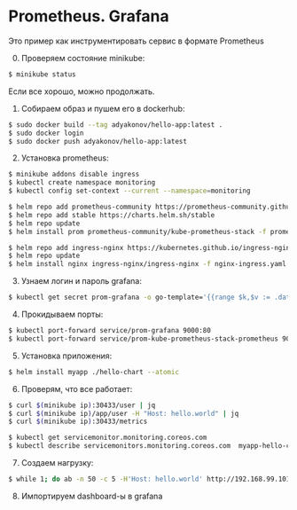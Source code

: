 # Prometheus. Grafana

Это пример как инструментировать сервис в формате Prometheus

0. Проверяем состояние minikube:

```bash
$ minikube status
```

Если все хорошо, можно продолжать.

1. Собираем образ и пушем его в dockerhub:

```bash
$ sudo docker build --tag adyakonov/hello-app:latest .
$ sudo docker login
$ sudo docker push adyakonov/hello-app:latest 
```

2. Установка prometheus:

```bash
$ minikube addons disable ingress
$ kubectl create namespace monitoring
$ kubectl config set-context --current --namespace=monitoring

$ helm repo add prometheus-community https://prometheus-community.github.io/helm-charts
$ helm repo add stable https://charts.helm.sh/stable
$ helm repo update
$ helm install prom prometheus-community/kube-prometheus-stack -f prometheus.yaml --atomic

$ helm repo add ingress-nginx https://kubernetes.github.io/ingress-nginx
$ helm repo update
$ helm install nginx ingress-nginx/ingress-nginx -f nginx-ingress.yaml --atomic
```

3. Узнаем логин и пароль grafana:

```bash
$ kubectl get secret prom-grafana -o go-template='{{range $k,$v := .data}}{{"### "}}{{$k}}{{"\n"}}{{$v|base64decode}}{{"\n\n"}}{{end}}'
```

4. Прокидываем порты:

```bash
$ kubectl port-forward service/prom-grafana 9000:80
$ kubectl port-forward service/prom-kube-prometheus-stack-prometheus 9090
```

5. Установка приложения:

```bash
$ helm install myapp ./hello-chart --atomic
```

6. Проверям, что все работает:

```bash
$ curl $(minikube ip):30433/user | jq
$ curl $(minikube ip)/app/user -H "Host: hello.world" | jq
$ curl $(minikube ip):30433/metrics

$ kubectl get servicemonitor.monitoring.coreos.com
$ kubectl describe servicemonitors.monitoring.coreos.com  myapp-hello-chart
```

7. Создаем нагрузку:

```bash
$ while 1; do ab -n 50 -c 5 -H'Host: hello.world' http://192.168.99.101/app/user >> /dev/null ; sleep 3; done
```

8. Импортируем dashboard-ы в grafana